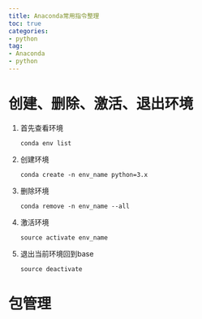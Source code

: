 ```yaml
---
title: Anaconda常用指令整理
toc: true
categories:
- python
tag:
- Anaconda
- python
---
```


# 创建、删除、激活、退出环境

1. 首先查看环境

   ```shell
   conda env list
   ```

2. 创建环境

   ```shell
   conda create -n env_name python=3.x
   ```

3. 删除环境

   ```shell
   conda remove -n env_name --all
   ```

4. 激活环境

   ```shell
   source activate env_name
   ```

5. 退出当前环境回到base

   ```shell
   source deactivate
   ```

# 包管理





